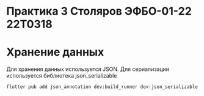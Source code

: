 # Практика 3 Столяров ЭФБО-01-22 22T0318
# Хранение данных
<p>
  Для хранения данных используется JSON. Для сериализации используется библиотека json_serializable
</p>
<code>flutter pub add json_annotation dev:build_runner dev:json_serializable</code>
